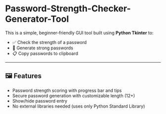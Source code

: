 # Password-Strength-Checker-Generator-Tool
This is a simple, beginner-friendly GUI tool built using **Python Tkinter** to:

- ✅ Check the strength of a password
- 🔧 Generate strong passwords
- 📋 Copy passwords to clipboard

---

## 🖼 Features

- Password strength scoring with progress bar and tips
- Secure password generation with customizable length (12+)
- Show/hide password entry
- No external libraries needed (uses only Python Standard Library)
